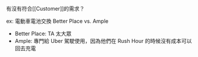 有沒有符合[[Customer]]的需求？

ex: 電動車電池交換
Better Place vs. Ample
- Better Place: TA 太大眾
- Ample: 專門給 Uber 駕駛使用，因為他們在 Rush Hour 的時候沒有成本可以回去充電 

